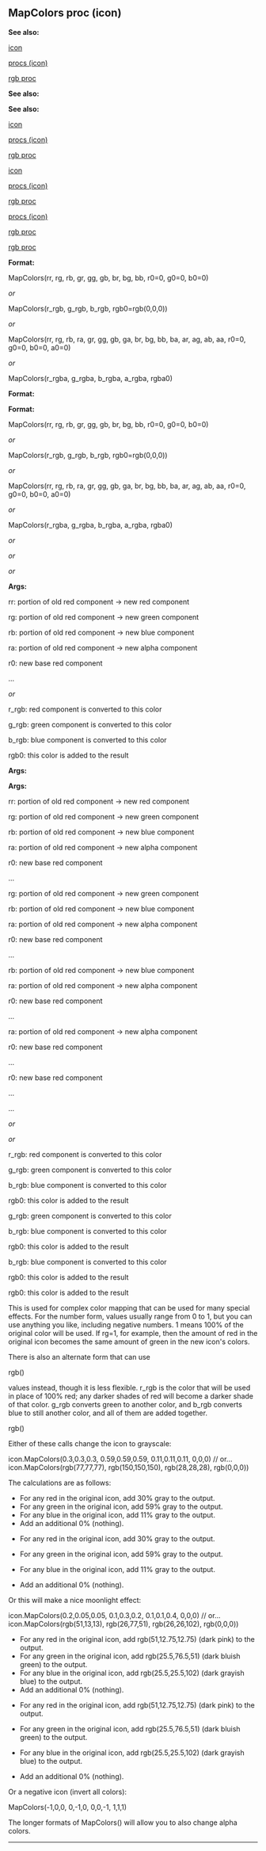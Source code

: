 

 MapColors proc (icon)
-----------------------




**See also:** 


[icon](#/icon) 

[procs (icon)](#/icon/proc) 

[rgb proc](#/proc/rgb) 





**See also:** 

**See also:**

[icon](#/icon) 

[procs (icon)](#/icon/proc) 

[rgb proc](#/proc/rgb) 



[icon](#/icon)

[procs (icon)](#/icon/proc) 

[rgb proc](#/proc/rgb) 


[procs (icon)](#/icon/proc)

[rgb proc](#/proc/rgb) 

[rgb proc](#/proc/rgb)


**Format:** 


 MapColors(rr, rg, rb, gr, gg, gb, br, bg, bb, r0=0, g0=0, b0=0)
   

*or* 
  

 MapColors(r\_rgb, g\_rgb, b\_rgb, rgb0=rgb(0,0,0))
   

*or* 
  

 MapColors(rr, rg, rb, ra, gr, gg, gb, ga, br, bg, bb, ba, ar, ag, ab, aa, r0=0, g0=0, b0=0, a0=0)
   

*or* 
  

 MapColors(r\_rgba, g\_rgba, b\_rgba, a\_rgba, rgba0)
 


**Format:** 

**Format:**

 MapColors(rr, rg, rb, gr, gg, gb, br, bg, bb, r0=0, g0=0, b0=0)
   

*or* 
  

 MapColors(r\_rgb, g\_rgb, b\_rgb, rgb0=rgb(0,0,0))
   

*or* 
  

 MapColors(rr, rg, rb, ra, gr, gg, gb, ga, br, bg, bb, ba, ar, ag, ab, aa, r0=0, g0=0, b0=0, a0=0)
   

*or* 
  

 MapColors(r\_rgba, g\_rgba, b\_rgba, a\_rgba, rgba0)

  

*or*
  

  

*or*
  

  

*or*
  



**Args:** 


 rr: portion of old red component -> new red component
 
 rg: portion of old red component -> new green component
 
 rb: portion of old red component -> new blue component
 
 ra: portion of old red component -> new alpha component
 
 r0: new base red component
 
 ...
 






*or* 


 r\_rgb: red component is converted to this color
 
 g\_rgb: green component is converted to this color
 
 b\_rgb: blue component is converted to this color
 
 rgb0: this color is added to the result
 





**Args:** 

**Args:**

 rr: portion of old red component -> new red component
 
 rg: portion of old red component -> new green component
 
 rb: portion of old red component -> new blue component
 
 ra: portion of old red component -> new alpha component
 
 r0: new base red component
 
 ...
 






 rg: portion of old red component -> new green component
 
 rb: portion of old red component -> new blue component
 
 ra: portion of old red component -> new alpha component
 
 r0: new base red component
 
 ...
 





 rb: portion of old red component -> new blue component
 
 ra: portion of old red component -> new alpha component
 
 r0: new base red component
 
 ...
 




 ra: portion of old red component -> new alpha component
 
 r0: new base red component
 
 ...
 



 r0: new base red component
 
 ...
 


 ...


*or* 

*or*

 r\_rgb: red component is converted to this color
 
 g\_rgb: green component is converted to this color
 
 b\_rgb: blue component is converted to this color
 
 rgb0: this color is added to the result
 




 g\_rgb: green component is converted to this color
 
 b\_rgb: blue component is converted to this color
 
 rgb0: this color is added to the result
 



 b\_rgb: blue component is converted to this color
 
 rgb0: this color is added to the result
 


 rgb0: this color is added to the result


 This is used for complex color mapping that can be used for many special
effects. For the number form, values usually range from 0 to 1, but you can
use anything you like, including negative numbers. 1 means 100% of the
original color will be used. If rg=1, for example, then the amount of red in
the original icon becomes the same amount of green in the new icon's colors.




 There is also an alternate form that can use
 
 rgb()
 
 values
instead, though it is less flexible. r\_rgb is the color that will be used in
place of 100% red; any darker shades of red will become a darker shade of
that color. g\_rgb converts green to another color, and b\_rgb converts blue to
still another color, and all of them are added together.




 rgb()


 Either of these calls change the icon to grayscale:




 icon.MapColors(0.3,0.3,0.3, 0.59,0.59,0.59, 0.11,0.11,0.11, 0,0,0)
// or...
icon.MapColors(rgb(77,77,77), rgb(150,150,150), rgb(28,28,28), rgb(0,0,0))


 The calculations are as follows:



* For any red in the original icon, add 30% gray to the output.
* For any green in the original icon, add 59% gray to the output.
* For any blue in the original icon, add 11% gray to the output.
* Add an additional 0% (nothing).


- For any red in the original icon, add 30% gray to the output.

- For any green in the original icon, add 59% gray to the output.

- For any blue in the original icon, add 11% gray to the output.

- Add an additional 0% (nothing).


 Or this will make a nice moonlight effect:




 icon.MapColors(0.2,0.05,0.05, 0.1,0.3,0.2, 0.1,0.1,0.4, 0,0,0)
// or...
icon.MapColors(rgb(51,13,13), rgb(26,77,51), rgb(26,26,102), rgb(0,0,0))

* For any red in the original icon, add rgb(51,12.75,12.75) (dark pink) to the output.
* For any green in the original icon, add rgb(25.5,76.5,51) (dark bluish green) to the output.
* For any blue in the original icon, add rgb(25.5,25.5,102) (dark grayish blue) to the output.
* Add an additional 0% (nothing).


- For any red in the original icon, add rgb(51,12.75,12.75) (dark pink) to the output.

- For any green in the original icon, add rgb(25.5,76.5,51) (dark bluish green) to the output.

- For any blue in the original icon, add rgb(25.5,25.5,102) (dark grayish blue) to the output.

- Add an additional 0% (nothing).


 Or a negative icon (invert all colors):




 MapColors(-1,0,0, 0,-1,0, 0,0,-1, 1,1,1)


 The longer formats of MapColors() will allow you to also change alpha colors.





---


